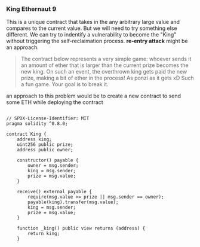 
### King Ethernaut 9 


This is a unique contract that takes in the any arbitrary large value and compares to the current value. But we will need to try something else different. We can try to indentify a vulnerability to become the "King" 
without triggering the self-reclaimation process. **re-entry attack** might be an approach. 



> The contract below represents a very simple game: whoever sends it an amount of ether that is larger than the current prize becomes the new king. On such an event, the overthrown king gets paid the new prize, making a bit of ether in the process! As ponzi as it gets xD
> Such a fun game. Your goal is to break it.




an approach to this problem would be to create a new contract to send some ETH while deploying the contract 



```

// SPDX-License-Identifier: MIT
pragma solidity ^0.8.0;

contract King {
    address king;
    uint256 public prize;
    address public owner;

    constructor() payable {
        owner = msg.sender;
        king = msg.sender;
        prize = msg.value;
    }

    receive() external payable {
        require(msg.value >= prize || msg.sender == owner);
        payable(king).transfer(msg.value);
        king = msg.sender;
        prize = msg.value;
    }

    function _king() public view returns (address) {
        return king;
    }


```

